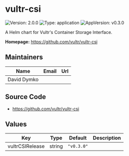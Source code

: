 # vultr-csi

![Version: 2.0.0](https://img.shields.io/badge/Version-2.0.0-informational?style=flat-square) ![Type: application](https://img.shields.io/badge/Type-application-informational?style=flat-square) ![AppVersion: v0.3.0](https://img.shields.io/badge/AppVersion-v0.3.0-informational?style=flat-square)

A Helm chart for Vultr's Container Storage Interface.

**Homepage:** <https://github.com/vultr/vultr-csi>

## Maintainers

| Name | Email | Url |
| ---- | ------ | --- |
| David Dymko |  |  |

## Source Code

* <https://github.com/vultr/vultr-csi>

## Values

| Key | Type | Default | Description |
|-----|------|---------|-------------|
| vultrCSIRelease | string | `"v0.3.0"` |  |

